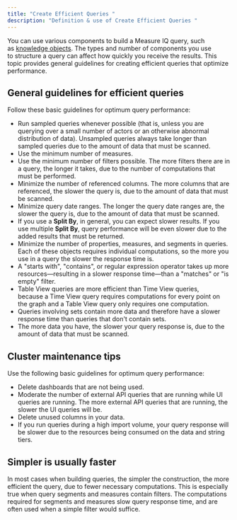 ```yaml
---
title: "Create Efficient Queries "
description: "Definition & use of Create Efficient Queries "
---
```

You can use various components to build a Measure IQ query, such as [knowledge objects](/measure_iq/glossary/knowledge-object-knob). The types and number of components you use to structure a query can affect how quickly you receive the results. This topic provides general guidelines for creating efficient queries that optimize performance. 

## General guidelines for efficient queries 

Follow these basic guidelines for optimum query performance: 

- Run sampled queries whenever possible (that is, unless you are querying over a small number of actors or an otherwise abnormal distribution of data). Unsampled queries always take longer than sampled queries due to the amount of data that must be scanned. 
- Use the minimum number of measures.
- Use the minimum number of filters possible. The more filters there are in a query, the longer it takes, due to the number of computations that must be performed.
- Minimize the number of referenced columns. The more columns that are referenced, the slower the query is, due to the amount of data that must be scanned.
- Minimize query date ranges. The longer the query date ranges are, the slower the query is, due to the amount of data that must be scanned.
- If you use a **Split By**, in general, you can expect slower results. If you use multiple **Split By**, query performance will be even slower due to the added results that must be returned. 
- Minimize the number of properties, measures, and segments in queries. Each of these objects requires individual computations, so the more you use in a query the slower the response time is.
- A "starts with", "contains", or regular expression operator takes up more resources—resulting in a slower response time—than a "matches" or "is empty" filter.
- Table View queries are more efficient than Time View queries, because a Time View query requires computations for every point on the graph and a Table View query only requires one computation.
- Queries involving sets contain more data and therefore have a slower response time than queries that don't contain sets.
- The more data you have, the slower your query response is, due to the amount of data that must be scanned.

## Cluster maintenance tips 

Use the following basic guidelines for optimum query performance:

- Delete dashboards that are not being used.
- Moderate the number of external API queries that are running while UI queries are running. The more external API queries that are running, the slower the UI queries will be.
- Delete unused columns in your data.
- If you run queries during a high import volume, your query response will be slower due to the resources being consumed on the data and string tiers.

## Simpler is usually faster 

In most cases when building queries, the simpler the construction, the more efficient the query, due to fewer necessary computations. This is especially true when query segments and measures contain filters. The computations required for segments and measures slow query response time, and are often used when a simple filter would suffice.